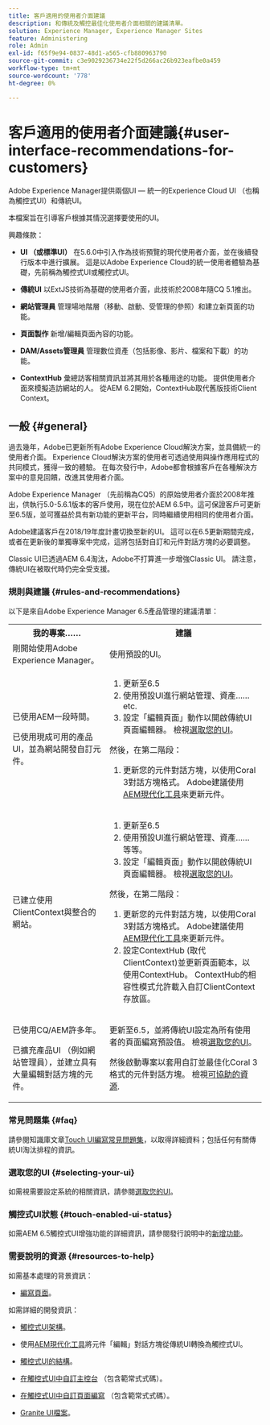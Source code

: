 ```yaml
---
title: 客戶適用的使用者介面建議
description: 和傳統及觸控最佳化使用者介面相關的建議清單。
solution: Experience Manager, Experience Manager Sites
feature: Administering
role: Admin
exl-id: f65f9e94-0837-48d1-a565-cfb880963790
source-git-commit: c3e9029236734e22f5d266ac26b923eafbe0a459
workflow-type: tm+mt
source-wordcount: '778'
ht-degree: 0%

---
```


# 客戶適用的使用者介面建議{#user-interface-recommendations-for-customers}

Adobe Experience Manager提供兩個UI — 統一的Experience Cloud UI （也稱為觸控式UI）和傳統UI。

本檔案旨在引導客戶根據其情況選擇要使用的UI。

興趣條款：

* **UI （或標準UI）**
在5.6.0中引入作為技術預覽的現代使用者介面，並在後續發行版本中進行擴展。 這是以Adobe Experience Cloud的統一使用者體驗為基礎，先前稱為觸控式UI或觸控式UI。

* **傳統UI**
以ExtJS技術為基礎的使用者介面，此技術於2008年隨CQ 5.1推出。

* **網站管理員**
管理場地階層（移動、啟動、受管理的參照）和建立新頁面的功能。

* **頁面製作**
新增/編輯頁面內容的功能。

* **DAM/Assets管理員**
管理數位資產（包括影像、影片、檔案和下載）的功能。

* **ContextHub**
彙總訪客相關資訊並將其用於各種用途的功能。 提供使用者介面來模擬造訪網站的人。 從AEM 6.2開始，ContextHub取代舊版技術Client Context。

## 一般 {#general}

過去幾年，Adobe已更新所有Adobe Experience Cloud解決方案，並具備統一的使用者介面。 Experience Cloud解決方案的使用者可透過使用與操作應用程式的共同模式，獲得一致的體驗。 在每次發行中，Adobe都會根據客戶在各種解決方案中的意見回饋，改進其使用者介面。

Adobe Experience Manager （先前稱為CQ5）的原始使用者介面於2008年推出，供執行5.0-5.6.1版本的客戶使用，現在位於AEM 6.5中。這可保證客戶可更新至6.5版，並可獲益於具有新功能的更新平台，同時繼續使用相同的使用者介面。

Adobe建議客戶在2018/19年度計畫切換至新的UI。 這可以在6.5更新期間完成，或者在更新後的單獨專案中完成，這將包括對自訂和元件對話方塊的必要調整。

Classic UI已透過AEM 6.4淘汰，Adobe不打算進一步增強Classic UI。 請注意，傳統UI在被取代時仍完全受支援。

### 規則與建議 {#rules-and-recommendations}

以下是來自Adobe Experience Manager 6.5產品管理的建議清單：

<table>
 <tbody>
  <tr>
   <th>我的專案……</th>
   <th>建議</th>
  </tr>
  <tr>
   <td>剛開始使用Adobe Experience Manager。</td>
   <td>使用預設的UI。</td>
  </tr>
  <tr>
   <td><p>已使用AEM一段時間。</p> <p>已使用現成可用的產品UI，並為網站開發自訂元件。<br /> </p> </td>
   <td>
    <ol>
     <li>更新至6.5</li>
     <li>使用預設UI進行網站管理、資產…… etc.<br /> </li>
     <li>設定「編輯頁面」動作以開啟傳統UI頁面編輯器。 檢視<a href="#selecting-your-ui">選取您的UI</a>。</li>
    </ol> <p>然後，在第二階段：</p>
    <ol>
     <li>更新您的元件對話方塊，以使用Coral 3對話方塊格式。 Adobe建議使用<a href="/help/sites-developing/modernization-tools.md">AEM現代化工具</a>來更新元件。</li>
    </ol> </td>
  </tr>
  <tr>
   <td>已建立使用ClientContext與整合的網站。<br /> </td>
   <td>
    <ol>
     <li>更新至6.5</li>
     <li>使用預設UI進行網站管理、資產…… 等等。</li>
     <li>設定「編輯頁面」動作以開啟傳統UI頁面編輯器。 檢視<a href="#selecting-your-ui">選取您的UI</a>。</li>
    </ol> <p>然後，在第二階段：</p>
    <ol>
     <li>更新您的元件對話方塊，以使用Coral 3對話方塊格式。 Adobe建議使用<a href="/help/sites-developing/modernization-tools.md">AEM現代化工具</a>來更新元件。</li>
     <li>設定ContextHub (取代ClientContext)並更新頁面範本，以使用ContextHub。 ContextHub的相容性模式允許載入自訂ClientContext存放區。</li>
    </ol> </td>
  </tr>
  <tr>
   <td><p>已使用CQ/AEM許多年。</p> <p>已擴充產品UI （例如網站管理員），並建立具有大量編輯對話方塊的元件。</p> </td>
   <td><p>更新至6.5，並將傳統UI設定為所有使用者的頁面編寫預設值。 檢視<a href="#selecting-your-ui">選取您的UI</a>。</p> <p>然後啟動專案以套用自訂並最佳化Coral 3格式的元件對話方塊。 檢視<a href="#resources-to-help">可協助的資源</a>.<br /> </p> </td>
  </tr>
 </tbody>
</table>

### 常見問題集 {#faq}

請參閱知識庫文章[Touch UI編寫常見問題集](https://helpx.adobe.com/experience-manager/kb/index/touchui_faq.html)，以取得詳細資料；包括任何有關傳統UI淘汰排程的資訊。

### 選取您的UI {#selecting-your-ui}

如需視需要設定系統的相關資訊，請參閱[選取您的UI](/help/sites-authoring/select-ui.md)。

### 觸控式UI狀態 {#touch-enabled-ui-status}

如需AEM 6.5觸控式UI增強功能的詳細資訊，請參閱發行說明中的[新增功能](/help/release-notes/release-notes.md#what-s-new)。


### 需要說明的資源 {#resources-to-help}

如需基本處理的背景資訊：

* [編寫頁面](/help/sites-authoring/page-authoring.md)。

如需詳細的開發資訊：

* [觸控式UI架構](/help/sites-developing/touch-ui-concepts.md)。
* 使用[AEM現代化工具](/help/sites-developing/modernization-tools.md)將元件「編輯」對話方塊從傳統UI轉換為觸控式UI。

* [觸控式UI的結構](/help/sites-developing/touch-ui-structure.md)。

* [在觸控式UI中自訂主控台](/help/sites-developing/customizing-consoles-touch.md) （包含範常式式碼）。

* [在觸控式UI中自訂頁面編寫](/help/sites-developing/customizing-page-authoring-touch.md) （包含範常式式碼）。

* [Granite UI檔案](https://developer.adobe.com/experience-manager/reference-materials/6-5/granite-ui/api/jcr_root/libs/granite/ui/index.html)。
